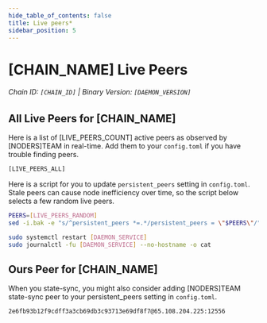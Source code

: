 ```yaml
---
hide_table_of_contents: false
title: Live peers*
sidebar_position: 5
---
```


# [CHAIN_NAME] Live Peers
###### Chain ID: `[CHAIN_ID]` | Binary Version: `[DAEMON_VERSION]`

## All Live Peers for [CHAIN_NAME]
Here is a list of [LIVE_PEERS_COUNT] active peers as observed by [NODERS]TEAM in real-time. Add them to your `config.toml` if you have trouble finding peers.

```bash
[LIVE_PEERS_ALL]
```

Here is a script for you to update `persistent_peers` setting in `config.toml`. Stale peers can cause node inefficiency over time, so the script below selects a few random live peers.

```bash
PEERS=[LIVE_PEERS_RANDOM]
sed -i.bak -e "s/^persistent_peers *=.*/persistent_peers = \"$PEERS\"/" [DAEMON_HOME]/config/config.toml

sudo systemctl restart [DAEMON_SERVICE]
sudo journalctl -fu [DAEMON_SERVICE] --no-hostname -o cat
```

## Ours Peer for [CHAIN_NAME]
When you state-sync, you might also consider adding [NODERS]TEAM state-sync peer to your persistent_peers setting in `config.toml`.

```bash
2e6fb93b12f9cdff3a3cb69db3c93713e69df8f7@65.108.204.225:12556
```